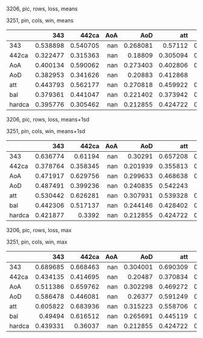 3206, pic, rows, loss, means

3251, pin, cols, win, means

|        |      343 |    442ca |   AoA |      AoD |      att |      bal |   hardca |
|:-------|---------:|---------:|------:|---------:|---------:|---------:|---------:|
| 343    | 0.538898 | 0.540705 |   nan | 0.268081 | 0.57112  | 0.577794 | 0.335584 |
| 442ca  | 0.322477 | 0.315363 |   nan | 0.18809  | 0.305094 | 0.334057 | 0.255037 |
| AoA    | 0.400134 | 0.590062 |   nan | 0.273403 | 0.402806 | 0.476651 | 0.323805 |
| AoD    | 0.382953 | 0.341626 |   nan | 0.20883  | 0.412868 | 0.39775  | 0.271876 |
| att    | 0.443793 | 0.562177 |   nan | 0.270818 | 0.459922 | 0.507738 | 0.305553 |
| bal    | 0.379361 | 0.441047 |   nan | 0.221402 | 0.373942 | 0.415093 | 0.297033 |
| hardca | 0.395776 | 0.305462 |   nan | 0.212855 | 0.424722 | 0.386893 | 0.24487  |

3206, pic, rows, loss, means+1sd

3251, pin, cols, win, means+1sd

|        |      343 |    442ca |   AoA |      AoD |      att |      bal |   hardca |
|:-------|---------:|---------:|------:|---------:|---------:|---------:|---------:|
| 343    | 0.636774 | 0.61194  |   nan | 0.30291  | 0.657208 | 0.694315 | 0.411403 |
| 442ca  | 0.378764 | 0.358345 |   nan | 0.201939 | 0.355813 | 0.383238 | 0.281326 |
| AoA    | 0.471917 | 0.629756 |   nan | 0.299633 | 0.468638 | 0.615478 | 0.37606  |
| AoD    | 0.487491 | 0.399236 |   nan | 0.240835 | 0.542243 | 0.49954  | 0.314694 |
| att    | 0.530442 | 0.626281 |   nan | 0.307931 | 0.539328 | 0.643156 | 0.341514 |
| bal    | 0.442306 | 0.517137 |   nan | 0.244146 | 0.428402 | 0.507815 | 0.322026 |
| hardca | 0.421877 | 0.3392   |   nan | 0.212855 | 0.424722 | 0.456817 | 0.261275 |

3206, pic, rows, loss, max

3251, pin, cols, win, max

|        |      343 |    442ca |   AoA |      AoD |      att |      bal |   hardca |
|:-------|---------:|---------:|------:|---------:|---------:|---------:|---------:|
| 343    | 0.689685 | 0.668463 |   nan | 0.304001 | 0.690309 | 0.745163 | 0.474525 |
| 442ca  | 0.434135 | 0.414695 |   nan | 0.20487  | 0.370834 | 0.440206 | 0.307187 |
| AoA    | 0.511386 | 0.659762 |   nan | 0.302298 | 0.469272 | 0.720229 | 0.406931 |
| AoD    | 0.586478 | 0.446081 |   nan | 0.26377  | 0.591249 | 0.603453 | 0.356141 |
| att    | 0.605822 | 0.683936 |   nan | 0.315223 | 0.558706 | 0.740574 | 0.356506 |
| bal    | 0.49494  | 0.616512 |   nan | 0.265691 | 0.445119 | 0.628718 | 0.36815  |
| hardca | 0.439331 | 0.36037  |   nan | 0.212855 | 0.424722 | 0.517728 | 0.261275 |

